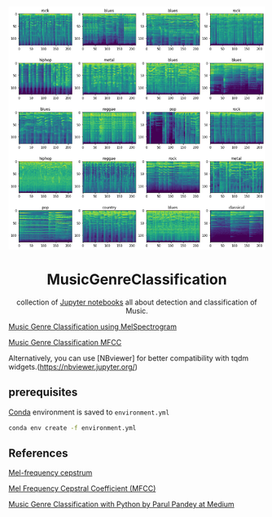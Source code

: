 <div align="center">
  <a href="/"><img src="misc/data_preview.png"></a><br>


# MusicGenreClassification

collection of [Jupyter notebooks](https://jupyter.org/) all about detection and classification of Music.

</div>

[Music Genre Classification using MelSpectrogram]( 	MusicGenreClassification_melspectrogram.ipynb)

[Music Genre Classification MFCC]( 	MusicGenreClassification_MFCC.ipynb)

Alternatively, you can use [NBviewer] for better compatibility with tqdm widgets.(https://nbviewer.jupyter.org/)


## prerequisites

[Conda](https://www.anaconda.com/) environment is saved to `environment.yml`

```bash
conda env create -f environment.yml
```

## References

[Mel-frequency cepstrum](https://en.wikipedia.org/wiki/Mel-frequency_cepstrum)

[Mel Frequency Cepstral Coefficient (MFCC)](http://practicalcryptography.com/miscellaneous/machine-learning/guide-mel-frequency-cepstral-coefficients-mfccs/)

[Music Genre Classification with Python by Parul Pandey at Medium](https://towardsdatascience.com/music-genre-classification-with-python-c714d032f0d8)
